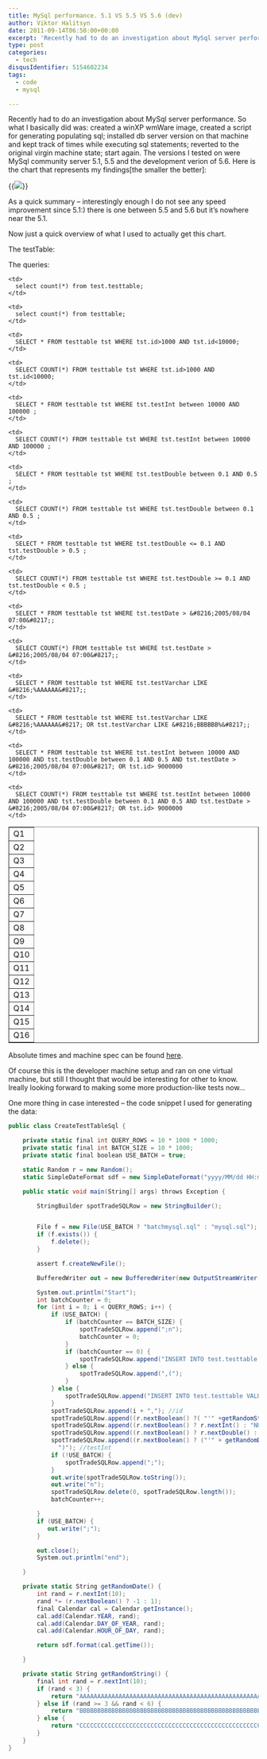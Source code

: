 ```yaml
---
title: MySql performance. 5.1 VS 5.5 VS 5.6 (dev)
author: Viktor Halitsyn
date: 2011-09-14T06:50:00+00:00
excerpt: 'Recently had to do an investigation about MySql server performance. So what I basically did was: created a winXP wmWare image, created a script for generating populating sql; installed db server version on that machine and kept track of times while executing sql statements; reverted to the original virgin machine state; start again.'
type: post
categories:
  - tech
disqusIdentifier: 5154602234
tags:
  - code
  - mysql

---
```

Recently had to do an investigation about MySql server performance. So what I basically did was: created a winXP wmWare image, created a script for generating populating sql; installed db server version on that machine and kept track of times while executing sql statements; reverted to the original virgin machine state; start again. The versions I tested on were MySql community server 5.1, 5.5 and the development verion of 5.6. Here is the chart that represents my findings[the smaller the better]:

{{<image classes="fancybox left" src="https://s3-us-west-2.amazonaws.com/vnomad-public/blog_infra/2011/09/msqlChart.jpg">}}

As a quick summary &#8211; interestingly enough I do not see any speed improvement since 5.1:) there is one between 5.5 and 5.6 but it&#8217;s nowhere near the 5.1.
  
Now just a quick overview of what I used to actually get this chart.
  
The testTable:
  
The queries:

<table border="1">
  <tr>
    <td>
      Q1
    </td>
    
    <td>
      select count(*) from test.testtable;
    </td>
  </tr>
  
  <tr>
    <td>
      Q2
    </td>
    
    <td>
      select count(*) from testtable;
    </td>
  </tr>
  
  <tr>
    <td>
      Q3
    </td>
    
    <td>
      SELECT * FROM testtable tst WHERE tst.id>1000 AND tst.id<10000;
    </td>
  </tr>
  
  <tr>
    <td>
      Q4
    </td>
    
    <td>
      SELECT COUNT(*) FROM testtable tst WHERE tst.id>1000 AND tst.id<10000;
    </td>
  </tr>
  
  <tr>
    <td>
      Q5
    </td>
    
    <td>
      SELECT * FROM testtable tst WHERE tst.testInt between 10000 AND 100000 ;
    </td>
  </tr>
  
  <tr>
    <td>
      Q6
    </td>
    
    <td>
      SELECT COUNT(*) FROM testtable tst WHERE tst.testInt between 10000 AND 100000 ;
    </td>
  </tr>
  
  <tr>
    <td>
      Q7
    </td>
    
    <td>
      SELECT * FROM testtable tst WHERE tst.testDouble between 0.1 AND 0.5 ;
    </td>
  </tr>
  
  <tr>
    <td>
      Q8
    </td>
    
    <td>
      SELECT COUNT(*) FROM testtable tst WHERE tst.testDouble between 0.1 AND 0.5 ;
    </td>
  </tr>
  
  <tr>
    <td>
      Q9
    </td>
    
    <td>
      SELECT * FROM testtable tst WHERE tst.testDouble <= 0.1 AND tst.testDouble > 0.5 ;
    </td>
  </tr>
  
  <tr>
    <td>
      Q10
    </td>
    
    <td>
      SELECT COUNT(*) FROM testtable tst WHERE tst.testDouble >= 0.1 AND tst.testDouble < 0.5 ;
    </td>
  </tr>
  
  <tr>
    <td>
      Q11
    </td>
    
    <td>
      SELECT * FROM testtable tst WHERE tst.testDate > &#8216;2005/08/04 07:00&#8217;;
    </td>
  </tr>
  
  <tr>
    <td>
      Q12
    </td>
    
    <td>
      SELECT COUNT(*) FROM testtable tst WHERE tst.testDate > &#8216;2005/08/04 07:00&#8217;;
    </td>
  </tr>
  
  <tr>
    <td>
      Q13
    </td>
    
    <td>
      SELECT * FROM testtable tst WHERE tst.testVarchar LIKE &#8216;%AAAAAA&#8217;;
    </td>
  </tr>
  
  <tr>
    <td>
      Q14
    </td>
    
    <td>
      SELECT * FROM testtable tst WHERE tst.testVarchar LIKE &#8216;%AAAAAA&#8217; OR tst.testVarchar LIKE &#8216;BBBBBB%&#8217;;
    </td>
  </tr>
  
  <tr>
    <td>
      Q15
    </td>
    
    <td>
      SELECT * FROM testtable tst WHERE tst.testInt between 10000 AND 100000 AND tst.testDouble between 0.1 AND 0.5 AND tst.testDate > &#8216;2005/08/04 07:00&#8217; OR tst.id> 9000000
    </td>
  </tr>
  
  <tr>
    <td>
      Q16
    </td>
    
    <td>
      SELECT COUNT(*) FROM testtable tst WHERE tst.testInt between 10000 AND 100000 AND tst.testDouble between 0.1 AND 0.5 AND tst.testDate > &#8216;2005/08/04 07:00&#8217; OR tst.id> 9000000
    </td>
  </tr>
</table>

Absolute times and machine spec can be found [here][1].
  
Of course this is the developer machine setup and ran on one virtual machine, but still I thought that would be interesting for other to know. Ireally looking forward to making some more production-like tests now&#8230;
  
One more thing in case interested &#8211; the code snippet I used for generating the data:

```cs
public class CreateTestTableSql {

    private static final int QUERY_ROWS = 10 * 1000 * 1000;
    private static final int BATCH_SIZE = 10 * 1000;
    private static final boolean USE_BATCH = true;

    static Random r = new Random();
    static SimpleDateFormat sdf = new SimpleDateFormat("yyyy/MM/dd HH:mm");

    public static void main(String[] args) throws Exception {

        StringBuilder spotTradeSQLRow = new StringBuilder();


        File f = new File(USE_BATCH ? "batchmysql.sql" : "mysql.sql");
        if (f.exists()) {
            f.delete();
        }

        assert f.createNewFile();

        BufferedWriter out = new BufferedWriter(new OutputStreamWriter(new FileOutputStream(f)));

        System.out.println("Start");
        int batchCounter = 0;
        for (int i = 0; i < QUERY_ROWS; i++) {
            if (USE_BATCH) {
                if (batchCounter == BATCH_SIZE) {
                    spotTradeSQLRow.append(";n");
                    batchCounter = 0;
                }
                if (batchCounter == 0) {
                    spotTradeSQLRow.append("INSERT INTO test.testtable VALUES(");
                } else {
                    spotTradeSQLRow.append(",(");
                }
            } else {
                spotTradeSQLRow.append("INSERT INTO test.testtable VALUES(");
            }
            spotTradeSQLRow.append(i + ","); //id
            spotTradeSQLRow.append((r.nextBoolean() ?( "'" +getRandomString() + "'"): "NULL") + ","); //testVarchar
            spotTradeSQLRow.append((r.nextBoolean() ? r.nextInt() : "NULL") + ","); //testInt
            spotTradeSQLRow.append((r.nextBoolean() ? r.nextDouble() : "NULL") + ","); //testInt
            spotTradeSQLRow.append((r.nextBoolean() ? ("'" + getRandomDate() + "'") : "NULL") +
              ")"); //testInt
            if (!USE_BATCH) {
                spotTradeSQLRow.append(";");
            }
            out.write(spotTradeSQLRow.toString());
            out.write("n");
            spotTradeSQLRow.delete(0, spotTradeSQLRow.length());
            batchCounter++;

        }
        if (USE_BATCH) {
           out.write(";");
        }

        out.close();
        System.out.println("end");

    }

    private static String getRandomDate() {
        int rand = r.nextInt(10);
        rand *= (r.nextBoolean() ? -1 : 1);
        final Calendar cal = Calendar.getInstance();
        cal.add(Calendar.YEAR, rand);
        cal.add(Calendar.DAY_OF_YEAR, rand);
        cal.add(Calendar.HOUR_OF_DAY, rand);

        return sdf.format(cal.getTime());

    }

    private static String getRandomString() {
        final int rand = r.nextInt(10);
        if (rand < 3) {
            return "AAAAAAAAAAAAAAAAAAAAAAAAAAAAAAAAAAAAAAAAAAAAAAAAAAAAAAAAAAAAAAAAAAAAAAAAAAAAA";
        } else if (rand >= 3 && rand < 6) {
            return "BBBBBBBBBBBBBBBBBBBBBBBBBBBBBBBBBBBBBBBBBBBBBBBBBBBBBBBBBBBBBBBBBBBBBBBBBBBBB";
        } else {
            return "CCCCCCCCCCCCCCCCCCCCCCCCCCCCCCCCCCCCCCCCCCCCCCCCCCCCCCCCCCCCCCCCCCCCCCCCC";
        }
    }
}

```

 [1]: https://docs.google.com/spreadsheet/ccc?key=0AtItSpPjhRWvdDlDbklHUzZxNFBFNkRya3RNbng5ZWc&hl=en_US